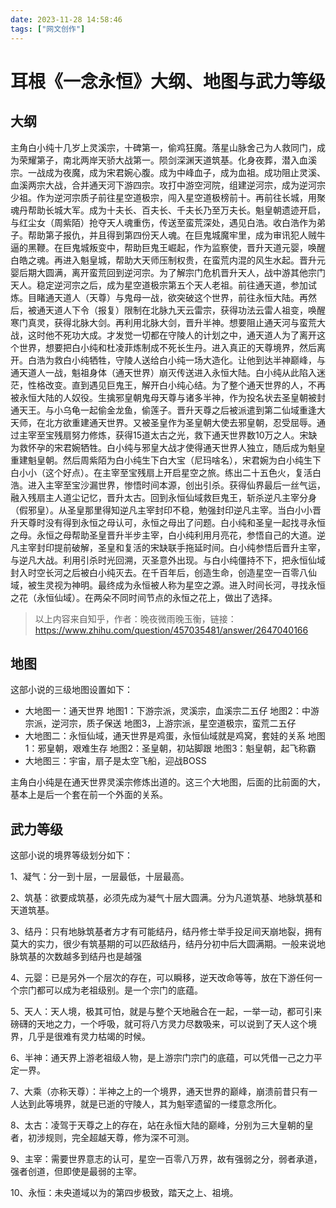 ```yaml
---
date: 2023-11-28 14:58:46
tags: ["网文创作"]
---
```

# 耳根《一念永恒》大纲、地图与武力等级

## 大纲

主角白小纯十几岁上灵溪宗，十碑第一，偷鸡狂魔。落星山脉舍己为人救同门，成为荣耀第子，南北两岸天骄大战第一。陨剑深渊天道筑基。化身夜葬，潜入血溪宗。一战成为夜魔，成为宋君婉心腹。成为中峰血子，成为血祖。成功阻止灵溪、血溪两宗大战，合并通天河下游四宗。攻打中游空河院，组建逆河宗，成为逆河宗少祖。作为逆河宗质子前往星空道极宗，闯入星空道极榜前十。再前往长城，用聚魂丹帮助长城大军。成为十夫长、百夫长、千夫长乃至万夫长。魁皇朝遗迹开启，与红尘女（周紫陌）抢夺天人魂重伤，传送至蛮荒深处，遇见白浩。收白浩作为弟子。帮助第子报仇，并且得到第四份天人魂。在巨鬼城魔牢里，成为审讯犯人贼牛逼的黑鞭。在巨鬼城叛变中，帮助巨鬼王崛起，作为监察使，晋升天道元婴，唤醒白皓之魂。再进入魁皇城，帮助大天师压制权贵，在蛮荒内混的风生水起。晋升元婴后期大圆满，离开蛮荒回到逆河宗。为了解宗门危机晋升天人，战中游其他宗门天人。稳定逆河宗之后，成为星空道极宗第五个天人老祖。前往通天道，参加试炼。目睹通天道人（天尊）与鬼母一战，欲突破这个世界，前往永恒大陆。再然后，被通天道人下令（报复）限制在北脉九天云雷宗，获得功法云雷人祖变，唤醒寒门真灵，获得北脉大剑。再利用北脉大剑，晋升半神。想要阻止通天河与蛮荒大战，这时他不死功大成。才发觉一切都在守陵人的计划之中，通天道人为了离开这个世界，想要把白小纯和杜凌菲炼制成不死长生丹。进入真正的天尊境界，然后离开。白浩为救白小纯牺牲，守陵人送给白小纯一场大造化。让他到达半神巅峰，与通天道人一战，魁祖身体（通天世界）崩灭传送进入永恒大陆。白小纯从此陷入迷茫，性格改变。直到遇见巨鬼王，解开白小纯心结。为了整个通天世界的人，不再被永恒大陆的人奴役。生擒邪皇朝鬼母天尊与诸多半神，作为投名状去圣皇朝被封通天王。与小乌龟一起偷金龙鱼，偷莲子。晋升天尊之后被派遣到第二仙域重逢大天师，在北方欲重建通天世界。又被圣皇作为圣皇朝大使去邪皇朝，忍受屈辱。通过主宰至宝残扇努力修炼，获得15道太古之光，救下通天世界数10万之人。宋缺为救怀孕的宋君婉牺牲。白小纯与邪皇大战才使得通天世界人独立，随后成为魁皇重建魁皇朝。然后周紫陌为白小纯生下白大宝（尼玛啥名），宋君婉为白小纯生下白小小（这个好点）。在主宰至宝残扇上开启星空之旅。练出二十五色火，复活白浩。进入主宰至宝沙漏世界，惨悟时间本源，创出引杀。获得仙界最后一丝气运，融入残扇主人道尘记忆，晋升太古。回到永恒仙域救巨鬼王，斩杀逆凡主宰分身（假邪皇）。从圣皇那里得知逆凡主宰封印不稳，勉强封印逆凡主宰。当白小小晋升天尊时没有得到永恒之母认可，永恒之母出了问题。白小纯和圣皇一起找寻永恒之母。永恒之母帮助圣皇晋升半步主宰，白小纯利用月亮花，参悟自己的大道。逆凡主宰封印提前破解，圣皇和复活的宋缺联手拖延时间。白小纯参悟后晋升主宰，与逆凡大战。利用引杀时光回溯，灭圣意外出现。与白小纯僵持不下，把永恒仙域封入时空长河之后被白小纯灭去。在千百年后，创造生命，创造星空一百零八仙域，被生灵视为神明。最终成为永恒被人称为星空之源。进入时间长河，寻找永恒之花（永恒仙域）。在两朵不同时间节点的永恒之花上，做出了选择。

> 以上内容来自知乎，作者：晚夜微雨晚玉衡，链接：https://www.zhihu.com/question/457035481/answer/2647040166

## 地图

这部小说的三级地图设置如下：

- 大地图一：通天世界
  地图1：下游宗派，灵溪宗，血溪宗二五仔
  地图2：中游宗派，逆河宗，质子保送
  地图3，上游宗派，星空道极宗，蛮荒二五仔
- 大地图二：永恒仙域，通天世界是鸡蛋，永恒仙域就是鸡窝，套娃的关系
  地图1：邪皇朝，艰难生存
  地图2：圣皇朝，初站脚跟
  地图3：魁皇朝，起飞称霸
- 大地图三：宇宙，扇子是太空飞船，迎战BOSS

主角白小纯是在通天世界灵溪宗修炼出道的。这三个大地图，后面的比前面的大，基本上是后一个套在前一个外面的关系。

## 武力等级

这部小说的境界等级划分如下：

1、凝气：分一到十层，一层最低，十层最高。

2、筑基：欲要成筑基，必须先成为凝气十层大圆满。分为凡道筑基、地脉筑基和天道筑基。

3、结丹：只有地脉筑基者方才有可能结丹，结丹修士举手投足间天崩地裂，拥有莫大的实力，很少有筑基期的可以匹敌结丹，结丹分初中后大圆满期。一般来说地脉筑基的次数越多到结丹也是越强

4、元婴：已是另外一个层次的存在，可以瞬移，逆天改命等等，放在下游任何一个宗门都可以成为老祖级别。是一个宗门的底蕴。

5、天人：天人境，极其可怕，就是与整个天地融合在一起，一举一动，都可引来磅礴的天地之力，一个呼吸，就可将八方灵力尽数吸来，可以说到了天人这个境界，几乎是很难有灵力枯竭的时候。

6、半神：通天界上游老祖级人物，是上游宗门宗门的底蕴，可以凭借一己之力平定一界。

7、大乘（亦称天尊）：半神之上的一个境界，通天世界的巅峰，崩溃前昔只有一人达到此等境界，就是已逝的守陵人，其为魁宰遗留的一缕意念所化。

8、太古：凌驾于天尊之上的存在，站在永恒大陆的巅峰，分别为三大皇朝的皇者，初涉规则，完全超越天尊，修为深不可测。

9、主宰：需要世界意志的认可，星空一百零八万界，故有强弱之分，弱者承道，强者创道，但即使是最弱的主宰。

10、永恒：未央道域以为的第四步极致，踏天之上、祖境。
